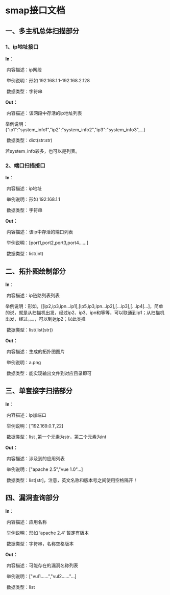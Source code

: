 # smap接口文档



## 一、多主机总体扫描部分

### 1、ip地址接口

**In**：

​	内容描述：ip网段

​	举例说明：形如 192.168.1.1-192.168.2.128

​	数据类型：字符串

**Out：**

​	内容描述：该网段中存活的ip地址列表

​	举例说明：{"ip1":"system_info1","ip2":"system_info2","ip3":"system_info3",...}

​	数据类型：dict(str:str)

若system_info较多，也可以是列表。



### 2、端口扫描接口

**In**：

​	内容描述：ip地址

​	举例说明：形如 192.168.1.1

​	数据类型：字符串

**Out：**

​	内容描述：该ip中存活的端口列表

​	举例说明：[port1,port2,port3,port4......]

​	数据类型：list(int)



## 二、拓扑图绘制部分

**In**：

​	内容描述：ip链路列表列表

​	举例说明：形如，[[ip2,ip3,ipn...ip1],[ip5,ip3,ipn...ip2],[...ip3],[...ip4]...]，简单的说，就是从扫描机出发，经过ip2、ip3、ipn和等等，可以联通到ip1；从扫描机出发，经过。。。，可以到达ip2；以此类推

​	数据类型：list(list(str))

**Out：**

​	内容描述：生成的拓扑图图片

​	举例说明：a.png

​	数据类型：能实现输出文件到对应目录即可





## 三、单套接字扫描部分

**In**：

​	内容描述：ip加端口

​	举例说明：['192.169.0.1',22]

​	数据类型：list ,第一个元素为str，第二个元素为int

**Out：**

​	内容描述：涉及到的应用列表

​	举例说明：["apache 2.5","vue 1.0"...]

​	数据类型：list[str]，注意，英文名称和版本号之间使用空格隔开！



## 四、漏洞查询部分

**In**：

​	内容描述：应用名称

​	举例说明：形如 ‘apache 2.4’ 暂定有版本

​	数据类型：字符串，名称空格版本

**Out：**

​	内容描述：可能存在的漏洞名称列表

​	举例说明：["vul1......","vul2......"...]

​	数据类型：list